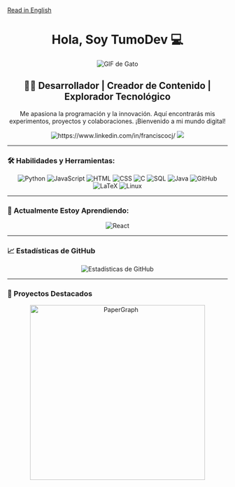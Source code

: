 [Read in English](./README.md)

<h1 align="center"> Hola, Soy TumoDev 💻</h1>

<div align="center">
    <img src="https://media1.tenor.com/m/3Qb1nM5v680AAAAd/cat-cats.gif" alt="GIF de Gato"/>
</div>

<h2 align="center">👨‍💻 Desarrollador | Creador de Contenido | Explorador Tecnológico</h2>

<p align="center">
    Me apasiona la programación y la innovación. Aquí encontrarás mis experimentos, proyectos y colaboraciones. ¡Bienvenido a mi mundo digital!
</p>

<div align="center">
    <a href="https://www.linkedin.com/in/franciscocj/" style="text-decoration: none; border: none; outline: none;">
        <img src="https://img.shields.io/badge/LinkedIn-Francisco_Cortés-0077B5?style=for-the-badge&logo=linkedin&logoColor=white&labelColor=101010" alt="https://www.linkedin.com/in/franciscocj/">
    </a>
    <a href="https://youtube.com/@tumodev" style="text-decoration: none; border: none; outline: none;">
        <img src="https://img.shields.io/badge/YouTube-TumoDEV-FF0000?style=for-the-badge&logo=youtube&logoColor=white&labelColor=101010">
    </a>
</div>

---

### 🛠️ Habilidades y Herramientas:


<div align="center">
    <a href="https://github.com/TumoDev" style="text-decoration: none; border: none; outline: none;">
        <img src="https://img.shields.io/badge/-Python-blue?style=for-the-badge&logo=python&logoColor=white" alt="Python"/>
    </a>
    <a href="https://github.com/TumoDev" style="text-decoration: none; border: none; outline: none;">
        <img src="https://img.shields.io/badge/-JavaScript-yellow?style=for-the-badge&logo=javascript&logoColor=white" alt="JavaScript"/>
    </a>
    <a href="https://github.com/TumoDev" style="text-decoration: none; border: none; outline: none;">
        <img src="https://img.shields.io/badge/-HTML-orange?style=for-the-badge&logo=html5&logoColor=white" alt="HTML">
    </a>
    <a href="https://github.com/TumoDev" style="text-decoration: none; border: none; outline: none;">
        <img src="https://img.shields.io/badge/-CSS-1572B6?style=for-the-badge&logo=css3&logoColor=white" alt="CSS">
    </a>
    <a href="https://github.com/TumoDev" style="text-decoration: none; border: none; outline: none;">
        <img src="https://img.shields.io/badge/-C-00599C?style=for-the-badge&logo=c&logoColor=white" alt="C">
    </a>
    <a href="https://github.com/TumoDev" style="text-decoration: none; border: none; outline: none;">
        <img src="https://img.shields.io/badge/-SQL-4479A1?style=for-the-badge&logo=mysql&logoColor=white" alt="SQL">
    </a>
    <a href="https://github.com/TumoDev" style="text-decoration: none; border: none; outline: none;">
        <img src="https://img.shields.io/badge/-Java-red?style=for-the-badge&logo=java&logoColor=white" alt="Java">
    </a>
    <a href="https://github.com/TumoDev" style="text-decoration: none; border: none; outline: none;">
        <img src="https://img.shields.io/badge/-GitHub-181717?style=for-the-badge&logo=github&logoColor=white" alt="GitHub">
    </a>
    <a href="https://github.com/TumoDev" style="text-decoration: none; border: none; outline: none;">
        <img src="https://img.shields.io/badge/-LaTeX-008080?style=for-the-badge&logo=latex&logoColor=white" alt="LaTeX">
    </a>
    <a href="https://github.com/TumoDev" style="text-decoration: none; border: none; outline: none;">
        <img src="https://img.shields.io/badge/-Linux-FCC624?style=for-the-badge&logo=linux&logoColor=white" alt="Linux">
    </a>
</div>


---

### 🌱 Actualmente Estoy Aprendiendo:

<div align="center">
    <a href="https://github.com/TumoDev" style="text-decoration: none; border: none; outline: none;">
        <img src="https://img.shields.io/badge/-React-black?style=for-the-badge&logo=react" alt="React"/>
    </a>
</div>


---

### 📈 Estadísticas de GitHub

<div align="center">
    <img src="https://github-readme-stats.vercel.app/api?username=tumodev&show_icons=true&theme=vue" alt="Estadísticas de GitHub"/>
</div>

---

### 🌟 Proyectos Destacados

<div align="center">
    <a href="https://github.com/TumoDev/PaperGraph">
        <img src="https://github.com/TumoDev/PaperGraph" alt="PaperGraph" width="400"/>
    </a>
</div>

